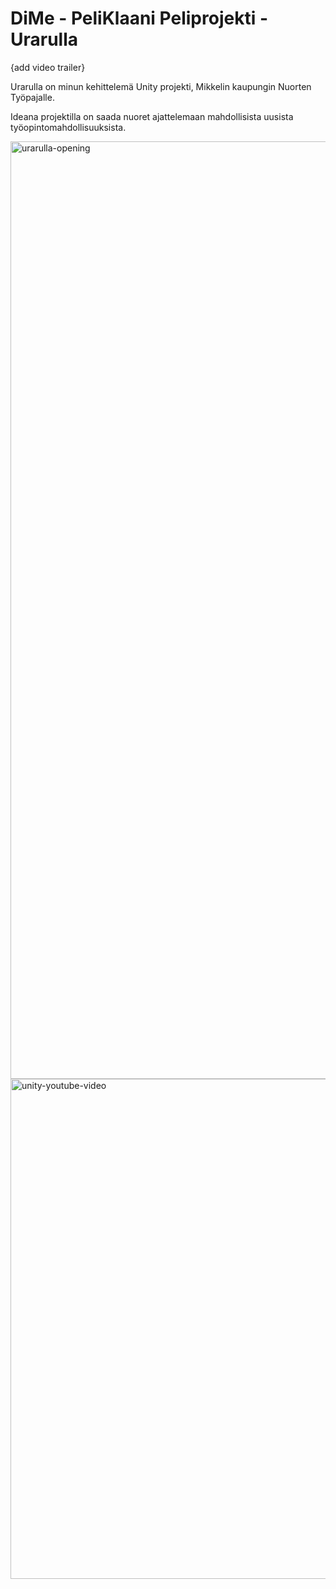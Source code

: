 # DiMe - PeliKlaani Peliprojekti - Urarulla

{add video trailer}

Urarulla on minun kehittelemä Unity projekti, Mikkelin kaupungin Nuorten Työpajalle.

Ideana projektilla on saada nuoret ajattelemaan mahdollisista uusista työopintomahdollisuuksista.

<img width="1500" alt="urarulla-opening" src="https://user-images.githubusercontent.com/58533694/116983675-124c4f80-acd3-11eb-9f63-0fa4f7bd8968.png">

<img width="800" alt="unity-youtube-video" src="https://user-images.githubusercontent.com/58533694/116983705-1bd5b780-acd3-11eb-83df-0437cf63a4ab.png">
